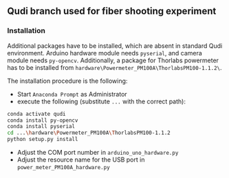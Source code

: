 ## Qudi branch used for fiber shooting experiment ##

### Installation ###

Additional packages have to be installed, which are absent in standard Qudi environment. Arduino hardware module needs `pyserial`, and camera module needs `py-opencv`. Additionally, a package for Thorlabs powermeter has to be installed from `hardware\Powermeter_PM100A\ThorlabsPM100-1.1.2\`.

The installation procedure is the following:

- Start `Anaconda Prompt` as Administrator
- execute the following (substitute `...` with the correct path):
```bash
conda activate qudi
conda install py-opencv
conda install pyserial
cd ...\hardware\Powermeter_PM100A\ThorlabsPM100-1.1.2
python setup.py install
```
- Adjust the COM port number in `arduino_uno_hardware.py`
- Adjust the resource name for the USB port in `power_meter_PM100A_hardware.py`
